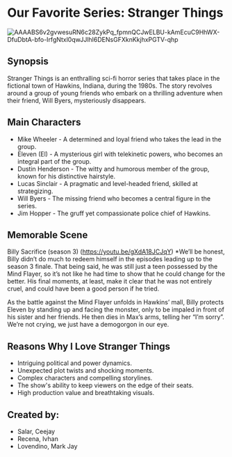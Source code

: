# Our Favorite Series: Stranger Things

![AAAABS6v2gvwesuRN6c28ZykPq_fpmnQCJwELBU-kAmEcuC9HhWX-DfuDbtA-bfo-IrfgNtxl0qwJJlhI6DENsGFXknKkjhxPGTV-qhp](https://github.com/KuyaIvhan/app-dev/assets/133894424/e6d98360-6469-4263-9c69-5a8674d57515)

## Synopsis
Stranger Things is an enthralling sci-fi horror series that takes place in the fictional town of Hawkins, Indiana, during the 1980s. The story revolves around a group of young friends who embark on a thrilling adventure when their friend, Will Byers, mysteriously disappears.

## Main Characters
- Mike Wheeler - A determined and loyal friend who takes the lead in the group.
- Eleven (El) - A mysterious girl with telekinetic powers, who becomes an integral part of the group.
- Dustin Henderson - The witty and humorous member of the group, known for his distinctive hairstyle.
- Lucas Sinclair - A pragmatic and level-headed friend, skilled at strategizing.
- Will Byers - The missing friend who becomes a central figure in the series.
- Jim Hopper - The gruff yet compassionate police chief of Hawkins.

## Memorable Scene
Billy Sacrifice (season 3) (https://youtu.be/gXdA18JCJqY)
*We’ll be honest, Billy didn’t do much to redeem himself in the episodes leading up to the season 3 finale. That being said, he was still just a teen possessed by the Mind Flayer, so it’s not like he had time to show that he could change for the better. His final moments, at least, make it clear that he was not entirely cruel, and could have been a good person if he tried.

As the battle against the Mind Flayer unfolds in Hawkins’ mall, Billy protects Eleven by standing up and facing the monster, only to be impaled in front of his sister and her friends. He then dies in Max’s arms, telling her “I’m sorry”. We’re not crying, we just have a demogorgon in our eye. 

## Reasons Why I Love Stranger Things

- Intriguing political and power dynamics.
-  Unexpected plot twists and shocking moments.
-  Complex characters and compelling storylines.
-  The show's ability to keep viewers on the edge of their seats.
-  High production value and breathtaking visuals.

## Created by:

- Salar, Ceejay 
-  Recena, Ivhan
-  Lovendino, Mark Jay
